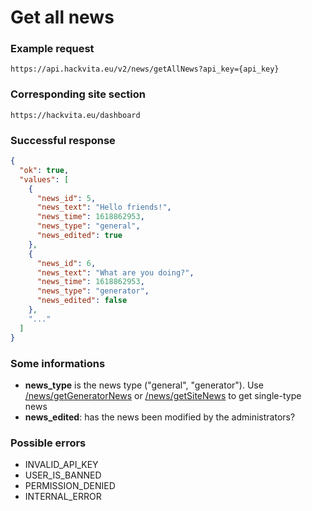 # Get all news

### Example request

`https://api.hackvita.eu/v2/news/getAllNews?api_key={api_key}`

### Corresponding site section

`https://hackvita.eu/dashboard`

### Successful response

```json
{
  "ok": true,
  "values": [
    {
      "news_id": 5,
      "news_text": "Hello friends!",
      "news_time": 1618862953,
      "news_type": "general",
      "news_edited": true
    },
    {
      "news_id": 6,
      "news_text": "What are you doing?",
      "news_time": 1618862953,
      "news_type": "generator",
      "news_edited": false
    },
    "..."
  ]
}
```

### Some informations

* **news_type** is the news type ("general", "generator"). Use [/news/getGeneratorNews](getGeneratorNews) or [/news/getSiteNews](getSiteNews) to get single-type news
* **news_edited**: has the news been modified by the administrators?

### Possible errors

* INVALID_API_KEY
* USER_IS_BANNED
* PERMISSION_DENIED
* INTERNAL_ERROR
